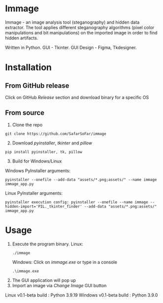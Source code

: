 # Immage

Immage - an image analysis tool (steganography) and hidden data extractor. The tool applies different steganography algorithms (pixel color manipulations and bit manipulations) on the imported image in order to find hidden artifacts.

Written in Python. 
GUI - Tkinter.
GUI Design - Figma, Tkdesigner.

# Installation
## From GitHub release
Click on GitHub *Release* section and download binary for a specific OS
## From source
1) Clone the repo
```
git clone https://github.com/SafarSoFar/immage
```
2) Download *pyinstaller*, *tkinter* and *pillow*
```
pip install pyinstaller, tk, pillow
```
3) Build for Windows/Linux

Windows PyInstaller arguments:
```
pyinstaller --onefile --add-data "assets/*.png;assets/" --name immage immage_app.py
```
Linux PyInstaller arguments:
```
pyinstaller execution config: pyinstaller --onefile --name immage --hidden-import='PIL._tkinter_finder' --add-data "assets/*.png:assets/" immage_app.py
```

# Usage
1) Execute the program binary.
    Linux:
    ```
    ./immage
    ```
    Windows:
    Click on *immage.exe* or type in a console
    ```
    .\immage.exe
    ```
2) The GUI application will pop up
3) Import an image via *Change Image* GUI button


Linux v0.1-beta build : Python 3.9.19
Windows v0.1-beta bulld : Python 3.9.0